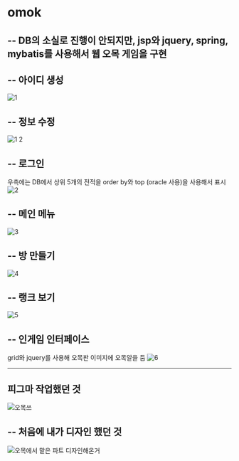 # omok

--
DB의 소실로 진행이 안되지만, jsp와 jquery, spring, mybatis를 사용해서 웹 오목 게임을 구현
--

--
아이디 생성
--
![1](https://github.com/clt556/omok/assets/116059720/059d694b-41ac-4b3e-8af4-74683945d128)

--
정보 수정
--
![1 2](https://github.com/clt556/omok/assets/116059720/d1848e92-8dc2-440a-b556-a9b02f1dbb5b)

--
로그인
--
우측에는 DB에서 상위 5개의 전적을 order by와 top (oracle 사용)을 사용해서 표시
![2](https://github.com/clt556/omok/assets/116059720/d24c718f-bfde-4d03-a276-76ae5a68cb61)

--
메인 메뉴
--
![3](https://github.com/clt556/omok/assets/116059720/b4701e45-9ce3-4a8b-9300-2fc3d1dd4f73)

--
방 만들기
--
![4](https://github.com/clt556/omok/assets/116059720/488eb2d0-5f38-40ef-bc2a-efae27d3701d)

--
랭크 보기
--
![5](https://github.com/clt556/omok/assets/116059720/208773de-61c4-4280-8ebd-7fe8ef26ea78)

--
인게임 인터페이스
--
grid와 jquery를 사용해 오목판 이미지에 오목알을 둠
![6](https://github.com/clt556/omok/assets/116059720/a1b471e2-b08f-4d74-82d2-aea5adb99a38)

---
피그마 작업했던 것
---
![오목쓰](https://github.com/clt556/omok/assets/116059720/560f12df-942e-41a9-8ee4-407c6c0bd443)

--
처음에 내가 디자인 했던 것
--
![오목에서 맡은 파트 디자인해온거](https://github.com/clt556/omok/assets/116059720/31db239d-28f8-47e7-a0e3-e43a44ac092f)

